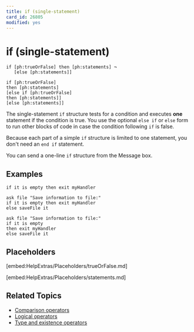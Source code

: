 ```yaml
---
title: if (single-statement)
card_id: 26805
modified: yes
---
```


# if (single-statement)

```
if [ph:trueOrFalse] then [ph:statements] ¬
   [else [ph:statements]]

if [ph:trueOrFalse]
then [ph:statements]
[else if [ph:trueOrFalse]
then [ph:statements]]
[else [ph:statements]]
```

The single-statement `if` structure tests for a condition and executes <b>one</b> statement if the condition is true. You use the optional `else if` or `else` form to run other  blocks of code in case the  condition following `if` is false.

Because each part of a simple `if` structure is limited to one statement, you don't need an `end if` statement.

You can send a one-line `if` structure from the Message box.

## Examples

```
if it is empty then exit myHandler

ask file "Save information to file:"
if it is empty then exit myHandler
else saveFile it

ask file "Save information to file:"
if it is empty
then exit myHandler
else saveFile it
```

## Placeholders

[embed:HelpExtras/Placeholders/trueOrFalse.md]

[embed:HelpExtras/Placeholders/statements.md]

## Related Topics

* [Comparison operators](/HyperTalkReference/operatorsandconstants/Comparison-operators)
* [Logical operators](/HyperTalkReference/operatorsandconstants/Logical-operators)
* [Type and existence operators](/HyperTalkReference/operatorsandconstants/Type-and-existence-operators)
